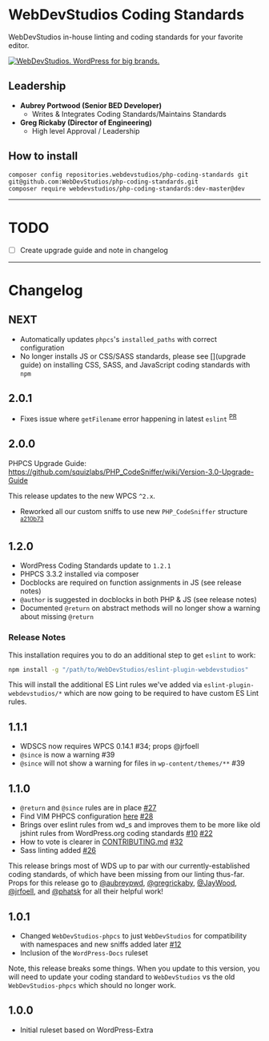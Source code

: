 # WebDevStudios Coding Standards

WebDevStudios in-house linting and coding standards for your favorite editor.

<a href="https://webdevstudios.com/contact/"><img src="https://webdevstudios.com/wp-content/uploads/2018/04/wds-github-banner.png" alt="WebDevStudios. WordPress for big brands."></a>

## Leadership

- __Aubrey Portwood (Senior BED Developer)__
    + Writes & Integrates Coding Standards/Maintains Standards
- __Greg Rickaby (Director of Engineering)__
    + High level Approval / Leadership

## How to install

```
composer config repositories.webdevstudios/php-coding-standards git git@github.com:WebDevStudios/php-coding-standards.git
composer require webdevstudios/php-coding-standards:dev-master@dev
```

__________________

# TODO

- [ ] Create upgrade guide and note in changelog

___________________

# Changelog

## NEXT

- Automatically updates `phpcs`'s `installed_paths` with correct configuration
- No longer installs JS or CSS/SASS standards, please see [](upgrade guide) on installing CSS, SASS, and JavaScript coding standards with `npm`

## 2.0.1

- Fixes issue where `getFilename` error happening in latest `eslint` <sup>[PR](https://github.com/WebDevStudios/WDS-Coding-Standards/pull/74)</sup>

## 2.0.0

PHPCS Upgrade Guide: https://github.com/squizlabs/PHP_CodeSniffer/wiki/Version-3.0-Upgrade-Guide

This release updates to the new WPCS `^2.x`. 

- Reworked all our custom sniffs to use new `PHP_CodeSniffer` structure <sup>[a210b73](https://github.com/WebDevStudios/WDS-Coding-Standards/commit/a210b73cd46ce76d4cfbd8eea578d4b4c3d7eab3)</sup>

## 1.2.0

- WordPress Coding Standards update to `1.2.1`
- PHPCS 3.3.2 installed via composer
- Docblocks are required on function assignments in JS (see release notes)
- `@author` is suggested in docblocks in both PHP & JS (see release notes)
- Documented `@return` on abstract methods will no longer show a warning about missing `@return`

### Release Notes

This installation requires you to do an additional step to get `eslint` to work:

```bash
npm install -g "/path/to/WebDevStudios/eslint-plugin-webdevstudios"
```

This will install the additional ES Lint rules we've added via `eslint-plugin-webdevstudios/*` which are now going to be required to have custom ES Lint rules.

## 1.1.1

- WDSCS now requires WPCS 0.14.1 #34; props @jrfoell
- `@since` is now a warning #39
- `@since` will not show a warning for files in `wp-content/themes/**` #39

## 1.1.0

- `@return` and `@since` rules are in place [#27](https://github.com/WebDevStudios/WDS-Coding-Standards/pull/27)
- Find VIM PHPCS configuration [here](https://github.com/WebDevStudios/WDS-Coding-Standards/wiki/Installation:-PHPCS-(PHP-Linting)#editor-configuration-vim) [#28](https://github.com/WebDevStudios/WDS-Coding-Standards/pull/28)
- Brings over eslint rules from wd_s and improves them to be more like old jshint rules from WordPress.org coding standards [#10](https://github.com/WebDevStudios/WDS-Coding-Standards/issues/10) [#22](https://github.com/WebDevStudios/WDS-Coding-Standards/pull/22)
- How to vote is clearer in [CONTRIBUTING.md](CONTRIBUTING.md) [#32](https://github.com/WebDevStudios/WDS-Coding-Standards/pull/32)
- Sass linting added [#26](https://github.com/WebDevStudios/WDS-Coding-Standards/pull/26)

This release brings most of WDS up to par with our currently-established coding standards, of which have been missing from our linting thus-far. Props for this release go to [@aubreypwd](http://github.com/aubreypwd), [@gregrickaby](https://github.com/gregrickaby), [@JayWood](https://github.com/JayWood), [@jrfoell](https://github.com/jrfoell), and [@phatsk](https://github.com/phatsk) for all their helpful work!

## 1.0.1

- Changed `WebDevStudios-phpcs` to just `WebDevStudios` for compatibility with namespaces and new sniffs added later [#12](https://github.com/WebDevStudios/WDS-Coding-Standards/pull/12)
- Inclusion of the `WordPress-Docs` ruleset

Note, this release breaks some things. When you update to this version,
you will need to update your coding standard to `WebDevStudios` vs the old
`WebDevStudios-phpcs` which should no longer work.

## 1.0.0

- Initial ruleset based on WordPress-Extra

